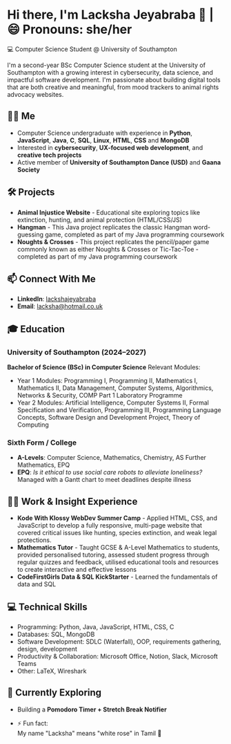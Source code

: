 # Hi there, I'm Lacksha Jeyabraba 👋 | 😄 Pronouns: she/her
💻 Computer Science Student @ University of Southampton

I'm a second-year BSc Computer Science student at the University of Southampton with a growing interest in cybersecurity, data science, and impactful software development. I'm passionate about building digital tools that are both creative and meaningful, from mood trackers to animal rights advocacy websites.

## 👩‍💻 Me
* Computer Science undergraduate with experience in **Python**, **JavaScript**, **Java**, **C**, **SQL**, **Linux**, **HTML**, **CSS** and **MongoDB**
* Interested in **cybersecurity**, **UX-focused web development**, and **creative tech projects**
* Active member of **University of Southampton Dance (USD)** and **Gaana Society**

## 🛠️ Projects
* **Animal Injustice Website** - Educational site exploring topics like extinction, hunting, and animal protection (HTML/CSS/JS)
* **Hangman** - This Java project replicates the classic Hangman word-guessing game, completed as part of my Java programming coursework
* **Noughts & Crosses** - This project replicates the pencil/paper game commonly known as either Noughts & Crosses or Tic-Tac-Toe - completed as part of my Java programming coursework

## 📫 Connect With Me
* **LinkedIn**: [lackshajeyabraba](https://www.linkedin.com/in/lacksha-jeyabraba/)
* **Email**: lacksha@hotmail.co.uk

## 🎓 Education
### University of Southampton (2024–2027)

**Bachelor of Science (BSc) in Computer Science**
Relevant Modules:

* Year 1 Modules: Programming I, Programming II, Mathematics I, Mathematics II, Data Management, Computer Systems, Algorithmics, Networks & Security, COMP Part 1 Laboratory Programme
* Year 2 Modules: Artificial Intelligence, Computer Systems II, Formal Specification and Verification, Programming III, Programming Language Concepts, Software Design and Development Project, Theory of Computing

### Sixth Form / College

* **A-Levels**: Computer Science, Mathematics, Chemistry, AS Further Mathematics, EPQ
* **EPQ**: *Is it ethical to use social care robots to alleviate loneliness?*
  Managed with a Gantt chart to meet deadlines despite illness

## 🧑‍💼 Work & Insight Experience
* **Kode With Klossy WebDev Summer Camp** - Applied HTML, CSS, and JavaScript to develop a fully responsive, multi-page website that covered critical issues like hunting, species extinction, and weak legal protections.
* **Mathematics Tutor** - Taught GCSE & A-Level Mathematics to students, provided personalised tutoring, assessed student progress through regular quizzes and feedback, utilised educational tools and resources to create interactive and effective lessons
* **CodeFirstGirls Data & SQL KickStarter** - Learned the fundamentals of data and SQL

## 💻 Technical Skills
* Programming: Python, Java, JavaScript, HTML, CSS, C
* Databases: SQL, MongoDB
* Software Development: SDLC (Waterfall), OOP, requirements gathering, design, development
* Productivity & Collaboration: Microsoft Office, Notion, Slack, Microsoft Teams
* Other: LaTeX, Wireshark

## 🌱 Currently Exploring
* Building a **Pomodoro Timer + Stretch Break Notifier**
- ⚡ Fun fact:  
  My name "Lacksha" means "white rose" in Tamil 🌹
